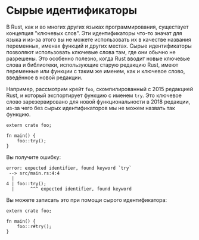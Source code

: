 # Сырые идентификаторы

В Rust, как и во многих других языках программирования, существует концепция "ключевых слов".
Эти идентификаторы что-то значат для языка и из-за этого вы не можете использовать их в качестве названия переменных, именах функций и других местах.
Сырые идентификаторы позволяют использовать ключевые слова там, где они обычно не разрешены.
Это особенно полезно, когда Rust вводит новые ключевые слова и библиотеки, использующие старую редакцию Rust, имеют переменные или функции с таким же именем, как и ключевое слово, введённое в новой редакции.

Например, рассмотрим крейт `foo`, скомпилированный с 2015 редакцией Rust, и который экспортирует функцию с именем `try`. Это ключевое слово зарезервировано для новой функциональности в 2018 редакции, из-за чего без сырых идентификаторов мы не можем назвать так функцию.

```rust,ignore
extern crate foo;

fn main() {
    foo::try();
}
```

Вы получите ошибку:

```text
error: expected identifier, found keyword `try`
 --> src/main.rs:4:4
  |
4 | foo::try();
  |      ^^^ expected identifier, found keyword
```

Вы можете записать это при помощи сырого идентификатора:

```rust,ignore
extern crate foo;

fn main() {
    foo::r#try();
}
```
